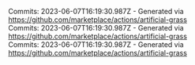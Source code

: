 Commits: 2023-06-07T16:19:30.987Z - Generated via https://github.com/marketplace/actions/artificial-grass
<br>
Commits: 2023-06-07T16:19:30.987Z - Generated via https://github.com/marketplace/actions/artificial-grass
<br>
Commits: 2023-06-07T16:19:30.987Z - Generated via https://github.com/marketplace/actions/artificial-grass
<br>
